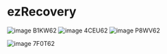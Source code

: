 # ezRecovery
![image B1KW62](https://github.com/user-attachments/assets/6577e1b9-c266-4646-91c3-c8f449b63b4f)
![image 4CEU62](https://github.com/user-attachments/assets/4d7c3398-a249-4f0c-835c-bb3aa31a2cad)
![image P8WV62](https://github.com/user-attachments/assets/49af99ae-b45d-4d97-88a5-6f64628c0d3a)


![image 7F0T62](https://github.com/user-attachments/assets/06591849-8f9a-4258-83b0-d197d9c29f10)
